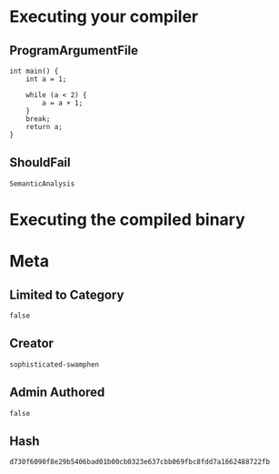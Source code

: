 # Executing your compiler

## ProgramArgumentFile

```
int main() {
    int a = 1;
    
    while (a < 2) {
        a = a + 1;
    }
    break;
    return a;
}
```

## ShouldFail

```
SemanticAnalysis
```

# Executing the compiled binary

# Meta

## Limited to Category

```
false
```

## Creator

```
sophisticated-swamphen
```

## Admin Authored

```
false
```

## Hash

```
d730f6090f8e29b5406bad01b00cb0323e637cbb069fbc8fdd7a1662488722fb
```
